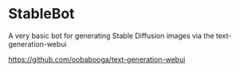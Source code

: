 # StableBot
A very basic bot for generating Stable Diffusion images via the text-generation-webui

https://github.com/oobabooga/text-generation-webui
